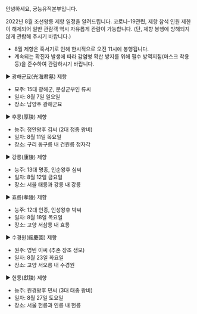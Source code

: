 안녕하세요, 궁능유적본부입니다.

2022년 8월 조선왕릉 제향 일정을 알려드립니다. 코로나-19관련, 제향 참석 인원 제한이 해제되어 일반 관람객 역시 자유롭게 관람이 가능합니다. (단, 제향 봉행에 방해되지 않게 관람해 주시기 바랍니다.)

- 8월 제향은 혹서기로 인해 한시적으로 오전 11시에 봉행됩니다.
- 계속되는 확진자 발생에 따라 감염병 확산 방지를 위해 필수 방역지침(마스크 착용 등)을 준수하여 관람하시기 바랍니다.

▶ 광해군묘(光海君墓) 제향
  - 묘주: 15대 광해군, 문성군부인 류씨
  - 일자: 8월 7일 일요일
  - 장소: 남양주 광해군묘

▶ 후릉(厚陵) 제향
  - 능주: 정안왕후 김씨 (2대 정종 왕비)
  - 일자: 8월 11일 목요일
  - 장소: 구리 동구릉 내 건원릉 정자각

▶ 강릉(康陵) 제향
  - 능주: 13대 명종, 인순왕후 심씨
  - 일자: 8월 12일 금요일
  - 장소: 서울 태릉과 강릉 내 강릉

▶ 효릉(孝陵) 제향
  - 능주: 12대 인종, 인성왕후 박씨
  - 일자: 8월 18일 목요일
  - 장소: 고양 서삼릉 내 효릉

▶ 수경원(綏慶園) 제향
  - 원주: 영빈 이씨 (추존 장조 생모)
  - 일자: 8월 23일 화요일
  - 장소: 고양 서오릉 내 수경원

▶ 헌릉(獻陵) 제향
  - 능주: 원경왕후 민씨 (3대 태종 왕비)
  - 일자: 8월 27일 토요일
  - 장소: 서울 헌릉과 인릉 내 헌릉